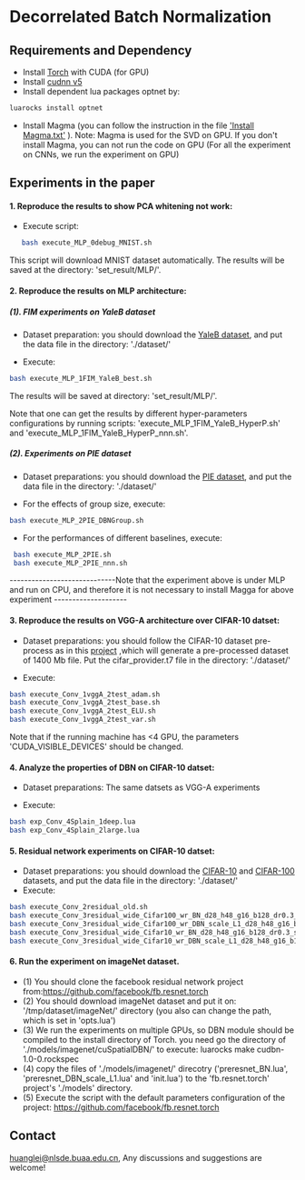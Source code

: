 Decorrelated Batch Normalization
======================================
## Requirements and Dependency
* Install [Torch](http://torch.ch) with CUDA (for GPU)
* Install [cudnn v5](http://torch.ch)
* Install dependent lua packages optnet by:
```Bash
luarocks install optnet
 ```
* Install Magma (you can follow the instruction in the file  ['Install Magma.txt'](./Install_Magma.txt) ). 
	Note: Magma is used for the SVD on GPU. If you don't install Magma, you can not run the code on GPU (For all the experiment on CNNs, we run the experiment on GPU)

## Experiments in the paper

#### 1.  Reproduce the results to show PCA whitening not work:
    
*	Execute script: 
```Bash
   bash execute_MLP_0debug_MNIST.sh
 ```
This script will download MNIST dataset automatically. The results will be saved at the  directory: 'set_result/MLP/'. 
	
#### 2. Reproduce the results on MLP architecture:

##### (1). FIM experiments on YaleB dataset 

* Dataset preparation: you should download the [YaleB dataset](https://www.dropbox.com/sh/5pkrtv02wemqxzp/AADlVOs3vDMOEsOpRFa20Uqha?dl=0), and put the data file in the directory: './dataset/'

* Execute:

```Bash
bash execute_MLP_1FIM_YaleB_best.sh
 ```
The results will be saved at directory:  'set_result/MLP/'. 

Note that one can get the results by different hyper-parameters configurations by running scripts: 'execute_MLP_1FIM_YaleB_HyperP.sh' and 'execute_MLP_1FIM_YaleB_HyperP_nnn.sh'. 

##### (2). Experiments on PIE dataset 

* Dataset preparations: you should download the [PIE dataset](https://www.dropbox.com/sh/5pkrtv02wemqxzp/AADlVOs3vDMOEsOpRFa20Uqha?dl=0), and put the data file in the directory: './dataset/'

* For the effects of group size, execute:

```Bash
bash execute_MLP_2PIE_DBNGroup.sh
 ```

* For the performances of different baselines, execute:

```Bash
 bash execute_MLP_2PIE.sh
 bash execute_MLP_2PIE_nnn.sh
 ```
-----------------------------Note that the experiment above is under MLP and run on CPU, and therefore it is not necessary to install Magga for above experiment --------------------
 
#### 3. Reproduce the results on VGG-A architecture over CIFAR-10 datset: 
 *	Dataset preparations: you should follow the CIFAR-10 dataset pre-process as in this [project](https://github.com/szagoruyko/cifar.torch) ,which will generate a pre-processed dataset of 1400 Mb file. Put the cifar_provider.t7 file in the  directory: './dataset/'
 
* Execute: 
```Bash
bash execute_Conv_1vggA_2test_adam.sh
bash execute_Conv_1vggA_2test_base.sh
bash execute_Conv_1vggA_2test_ELU.sh
bash execute_Conv_1vggA_2test_var.sh
 ```
Note that if the running machine has <4 GPU, the parameters 'CUDA_VISIBLE_DEVICES' should be changed.

#### 4. Analyze the properties of DBN on CIFAR-10 datset: 
 *	Dataset preparations: The same datsets as VGG-A experiments
 
* Execute: 
```Bash
bash exp_Conv_4Splain_1deep.lua
bash exp_Conv_4Splain_2large.lua
 ```


#### 5. Residual network experiments on CIFAR-10 datset: 
 *	Dataset preparations: you should download the [CIFAR-10](https://yadi.sk/d/eFmOduZyxaBrT) and [CIFAR-100](https://yadi.sk/d/ZbiXAegjxaBcM) datasets, and put the data file in the directory: './dataset/' 
 * Execute: 
```Bash
bash execute_Conv_2residual_old.sh
bash execute_Conv_3residual_wide_Cifar100_wr_BN_d28_h48_g16_b128_dr0.3_s1_C2.sh
bash execute_Conv_3residual_wide_Cifar100_wr_DBN_scale_L1_d28_h48_g16_b128_dr0.3_s1_C3.sh
bash execute_Conv_3residual_wide_Cifar10_wr_BN_d28_h48_g16_b128_dr0.3_s1_C2.sh
bash execute_Conv_3residual_wide_Cifar10_wr_DBN_scale_L1_d28_h48_g16_b128_dr0.3_s1_C3.sh
 ```

 


#### 6. Run the experiment on imageNet dataset. 

 *  (1) You should clone the facebook residual network project from:https://github.com/facebook/fb.resnet.torch
 *  (2) You should download imageNet dataset and put it on: '/tmp/dataset/imageNet/' directory (you also can change the path, which is set in 'opts.lua')
 *  (3) We run the experiments on multiple GPUs, so DBN module should be compiled to the install directory of Torch. you need go the directory of './models/imagenet/cuSpatialDBN/' to execute: luarocks make cudbn-1.0-0.rockspec
  *  (4) copy the files of './models/imagenet/' direcotry ('preresnet_BN.lua', 'preresnet_DBN_scale_L1.lua' and 'init.lua') to the 'fb.resnet.torch' project's './models' directory.
 *  (5)	Execute the script with the default parameters configuration of the project: https://github.com/facebook/fb.resnet.torch


## Contact
huanglei@nlsde.buaa.edu.cn, Any discussions and suggestions are welcome!

